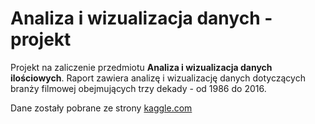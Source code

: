 # Analiza i wizualizacja danych - projekt
Projekt na zaliczenie przedmiotu **Analiza i wizualizacja danych ilościowych**. 
Raport zawiera analizę i wizualizację danych dotyczących branży filmowej obejmujących trzy dekady - od 1986 do 2016. 

Dane zostały pobrane ze strony [kaggle.com](https://www.kaggle.com/danielgrijalvas/movies?fbclid=IwAR3a4kQ6rZL43ncUda4-qhlIqA22-aTDMh1aZO6TuD1gP2h2bEYo4_3iqM8&select=movies.csv)
